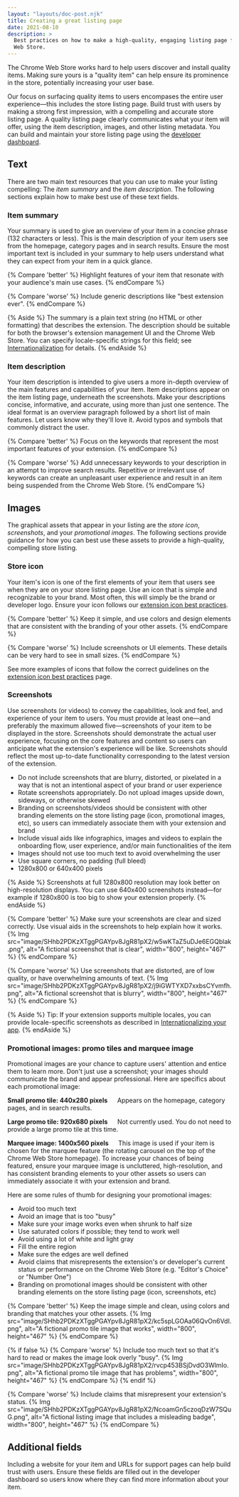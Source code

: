 ```yaml
---
layout: "layouts/doc-post.njk"
title: Creating a great listing page
date: 2021-08-10
description: >
  Best practices on how to make a high-quality, engaging listing page for your item in the Chrome
  Web Store.
---
```


The Chrome Web Store works hard to help users discover and install quality items. Making sure yours
is a "quality item" can help ensure its prominence in the store, potentially increasing your
user base.

Our focus on surfacing quality items to users encompases the entire user experience&mdash;this
includes the store listing page. Build trust with users by making a strong first impression, with a
compelling and accurate store listing page. A quality listing page clearly communicates what your
item will offer, using the item description, images, and other listing metadata. You can build and
maintain your store listing page using the [developer dashboard][devconsole].

## Text

There are two main text resources that you can use to make your listing compelling: The _item
summary_ and the _item description_. The following sections explain how to make best use of these
text fields.

### Item summary

Your summary is used to give an overview of your item in a concise phrase (132 characters or less).
This is the main description of your item users see from the homepage, category pages and in search
results. Ensure the most important text is included in your summary to help users understand what
they can expect from your item in a quick glance.

{% Compare 'better' %}
Highlight features of your item that resonate with your audience's main use cases.
{% endCompare %}

{% Compare 'worse' %}
Include generic descriptions like "best extension ever".
{% endCompare %}

{% Aside %}
The summary is a plain text string (no HTML or other formatting) that describes the extension.
The description should be suitable for both the browser's extension management UI and the Chrome
Web Store. You can specify locale-specific strings for this
field; see [Internationalization][i18n] for details.
{% endAside %}

### Item description

Your item description is intended to give users a more in-depth overview of the main features and
capabilities of your item. Item descriptions appear on the item listing page, underneath the
screenshots. Make your descriptions concise, informative, and accurate, using more than
just one sentence. The ideal format is an overview paragraph followed by a short list of main features. Let
users know why they'll love it. Avoid typos and symbols that commonly distract the user.

{% Compare 'better' %}
Focus on the keywords that represent the most important features of your extension.
{% endCompare %}

{% Compare 'worse' %}
Add unnecessary keywords to your description in an attempt to improve search results.
Repetitive or irrelevant use of keywords can create an unpleasant user experience and result in an
item being suspended from the Chrome Web Store.
{% endCompare %}

## Images

The graphical assets that appear in your listing are the _store icon_, _screenshots_, and your
_promotional images_. The following sections provide guidance for how you can best use these assets
to provide a high-quality, compelling store listing.

### Store icon

Your item's icon is one of the first elements of your item that users see when they are on your
store listing page. Use an icon that is simple and recognizable to your brand. Most often, this will
simply be the brand or developer logo. Ensure your icon follows our [extension icon best
practices].

{% Compare 'better' %}
Keep it simple, and use colors and design elements that are consistent with the branding of
your other assets.
{% endCompare %}

{% Compare 'worse' %}
Include screenshots or UI elements. These details can be very hard to see in small sizes.
{% endCompare %}

See more examples of icons that follow the correct guidelines on the [extension icon best practices]
page.

### Screenshots

Use screenshots (or videos) to convey the capabilities, look and feel, and experience of your item
to users. You must provide at least one&mdash;and preferably the maximum allowed five&mdash;screenshots of your item
to be displayed in the store. Screenshots should demonstrate the actual user experience, focusing on
the core features and content so users can anticipate what the extension's experience will be like.
Screenshots should reflect the most up-to-date functionality corresponding to the latest version of
the extension.

- Do not include screenshots that are blurry, distorted, or pixelated in a way that is not an intentional aspect of your brand or user experience
- Rotate screenshots appropriately. Do not upload images upside down, sideways, or otherwise skewed
- Branding on screenshots/videos should be consistent with other branding elements on the store listing page (icon, promotional images, etc), so users can immediately associate them with your extension and brand
- Include visual aids like infographics, images and videos to explain the onboarding flow, user experience, and/or main functionalities of the item
- Images should not use too much text to avoid overwhelming the user
- Use square corners, no padding (full bleed)
- 1280x800 or 640x400 pixels

{% Aside %}
Screenshots at full 1280x800 resolution may look better on high-resolution displays. You can use
640x400 screenshots instead&mdash;for example if 1280x800 is too big to show your extension
properly.
{% endAside %}

{% Compare 'better' %}
Make sure your screenshots are clear and sized correctly. Use visual aids in the screenshots to help
explain how it works.
{% Img src="image/SHhb2PDKzXTggPGAYpv8JgR81pX2/w5wKTaZ5uDJe6EGQblak.png", alt="A fictional
screenshot that is clear", width="800", height="467" %}
{% endCompare %}

{% Compare 'worse' %}
Use screenshots that are distorted, are of low quality, or have overwhelming amounts of text.
{% Img src="image/SHhb2PDKzXTggPGAYpv8JgR81pX2/j9iGWTYXD7xxbsCYvmfh.png", alt="A fictional
screenshot that is blurry", width="800", height="467" %}
{% endCompare %}

{% Aside %}
Tip: If your extension supports multiple locales, you can provide locale-specific screenshots as
described in [Internationalizing your app][i18n-your-app].
{% endAside %}

### Promotional images: promo tiles and marquee image

Promotional images are your chance to capture users' attention and entice them to learn more. Don't
just use a screenshot; your images should communicate the brand and appear professional. Here are
specifics about each promotional image:

**Small promo tile: 440x280 pixels** &emsp; Appears on the homepage, category pages, and in search
results.

**Large promo tile: 920x680 pixels** &emsp; Not currently used. You do not need to provide a large
promo tile at this time.

**Marquee image: 1400x560 pixels** &emsp; This image is used if your item is chosen for the marquee
feature (the rotating carousel on the top of the Chrome Web Store homepage). To increase your
chances of being featured, ensure your marquee image is uncluttered, high-resolution, and has
consistent branding elements to your other assets so users can immediately associate it with your
extension and brand.

Here are some rules of thumb for designing your promotional images:

- Avoid too much text
- Avoid an image that is too "busy"
- Make sure your image works even when shrunk to half size
- Use saturated colors if possible; they tend to work well
- Avoid using a lot of white and light gray
- Fill the entire region
- Make sure the edges are well defined
- Avoid claims that misrepresents the extension's or developer's current status or performance on the Chrome Web Store (e.g. "Editor's Choice" or "Number One")
- Branding on promotional images should be consistent with other branding elements on the store listing page (icon, screenshots, etc)

{% Compare 'better' %}
Keep the image simple and clean, using colors and branding that matches your other assets.
{% Img src="image/SHhb2PDKzXTggPGAYpv8JgR81pX2/kc5spLGOAa06QvOn6VdI.png", alt="A fictional promo
tile image that works", width="800", height="467" %}
{% endCompare %}

{% if false %}
{% Compare 'worse' %}
Include too much text so that it's hard to read or makes the image look overly "busy".
{% Img src="image/SHhb2PDKzXTggPGAYpv8JgR81pX2/rvcp453BSjDvdO3WlmIo.png", alt="A fictional promo
tile image that has problems", width="800", height="467" %}
{% endCompare %}
{% endif %}

{% Compare 'worse' %}
Include claims that misrepresent your extension's status.
{% Img src="image/SHhb2PDKzXTggPGAYpv8JgR81pX2/NcoamGn5czoqDzW7SQuG.png", alt="A fictional listing
image that includes a misleading badge", width="800", height="467" %}
{% endCompare %}

## Additional fields

Including a website for your item and URLs for support pages can help build trust with users. Ensure
these fields are filled out in the developer dashboard so users know where they can find more
information about your item.

[devconsole]: https://chrome.google.com/webstore/devconsole
[extension icon best practices]: /docs/webstore/images/#extension-icon
[i18n]: /docs/extensions/reference/i18n/
[i18n-your-app]: /docs/webstore/i18n/
